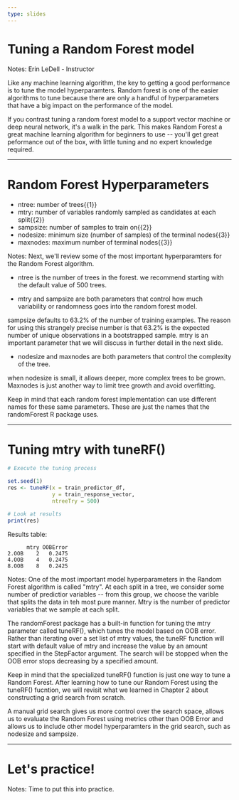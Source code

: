 ```yaml
---
type: slides
---
```


# Tuning a Random Forest  model

Notes: Erin LeDell - Instructor

Like any machine learning algorithm, the key to getting a good performance is to tune the model hyperparamters.  Random forest is one of the easier algorithms to tune because there are only a handful of hyperparameters that have a big impact on the performance of the model.

If you contrast tuning a random forest model to a support vector machine or deep neural network, it's a walk in the park.  This makes Random Forest a great machine learning algorithm for beginners to use -- you'll get great peformance out of the box, with little tuning and no expert knowledge required.

---

# Random Forest Hyperparameters

- ntree: number of trees{{1}}
- mtry: number of variables randomly sampled as candidates at each split{{2}}
- sampsize: number of samples to train on{{2}}
- nodesize: minimum size (number of samples) of the terminal nodes{{3}}
- maxnodes: maximum number of terminal nodes{{3}}

Notes: Next, we'll review some of the most important hyperparamters for the Random Forest algorithm.

- ntree is the number of trees in the forest.  we recommend starting with the default value of 500 trees.

- mtry and sampsize are both parameters that control how much variability or randomness goes into the random forest model.  

sampsize defaults to 63.2% of the number of training examples.  The reason for using this strangely precise number is that 63.2% is the expected number of unique observations in a bootstrapped sample. mtry is an important parameter that we will discuss in further detail in the next slide.

- nodesize and maxnodes are both parameters that control the complexity of the tree.  

when nodesize is small, it allows deeper, more complex trees to be grown. Maxnodes is just another way to limit tree growth and avoid overfitting.

Keep in mind that each random forest implementation can use different names for these same parameters.  These are just the names that the randomForest R package uses.  

---

# Tuning mtry with tuneRF()

```r
# Execute the tuning process

set.seed(1)              
res <- tuneRF(x = train_predictor_df,
              y = train_response_vector,
              ntreeTry = 500)
```

```r
# Look at results
print(res)
```

Results table:
```out
      mtry OOBError
2.OOB    2   0.2475
4.OOB    4   0.2475
8.OOB    8   0.2425
```

Notes: One of the most important model hyperparameters in the Random Forest algorithm is called "mtry".  At each split in a tree, we consider some number of predictior variables -- from this group, we choose the varible that splits the data in teh most pure manner.  Mtry is the number of predictor variables that we sample at each split.

The randomForest package has a built-in function for tuning the mtry parameter called tuneRF(), which tunes the model based on OOB error.
Rather than iterating over a set list of mtry values, the tuneRF function will start with default value of mtry and increase the value by an amount specified in the StepFactor argument.  The search will be stopped when the OOB error stops decreasing by a specified amount.  

Keep in mind that the specialized tuneRF() function is just one way to tune a Random Forest.  After learning how to tune our Random Forest using the tuneRF() fucntion, we will revisit what we learned in Chapter 2 about constructing a grid search from scratch. 

A manual grid search gives us more control over the search space, allows us to evaluate the Random Forest using metrics other than OOB Error and allows us to include other model hyperparamters in the grid search, such as nodesize and sampsize.


---

# Let's practice!

Notes: Time to put this into practice.
